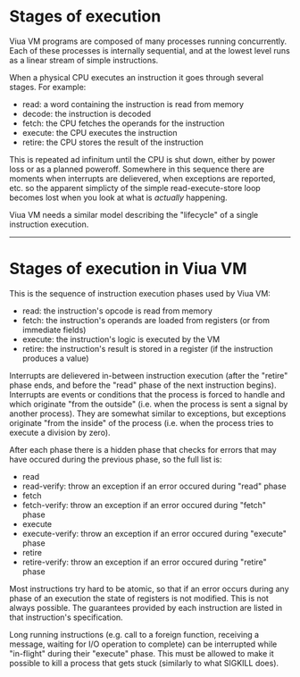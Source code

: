 # Stages of execution

Viua VM programs are composed of many processes running concurrently. Each of
these processes is internally sequential, and at the lowest level runs as a
linear stream of simple instructions.

When a physical CPU executes an instruction it goes through several stages. For
example:

- read: a word containing the instruction is read from memory
- decode: the instruction is decoded
- fetch: the CPU fetches the operands for the instruction
- execute: the CPU executes the instruction
- retire: the CPU stores the result of the instruction

This is repeated ad infinitum until the CPU is shut down, either by power loss
or as a planned poweroff. Somewhere in this sequence there are moments when
interrupts are delievered, when exceptions are reported, etc. so the apparent
simplicty of the simple read-execute-store loop becomes lost when you look at
what is *actually* happening.

Viua VM needs a similar model describing the "lifecycle" of a single instruction
execution.

--------------------------------------------------------------------------------

# Stages of execution in Viua VM

This is the sequence of instruction execution phases used by Viua VM:

- read: the instruction's opcode is read from memory
- fetch: the instruction's operands are loaded from registers (or from immediate
  fields)
- execute: the instruction's logic is executed by the VM
- retire: the instruction's result is stored in a register (if the instruction
  produces a value)

Interrupts are delievered in-between instruction execution (after the "retire"
phase ends, and before the "read" phase of the next instruction begins).
Interrupts are events or conditions that the process is forced to handle and
which originate "from the outside" (i.e. when the process is sent a signal by
another process). They are somewhat similar to exceptions, but exceptions
originate "from the inside" of the process (i.e. when the process tries to
execute a division by zero).

After each phase there is a hidden phase that checks for errors that may have
occured during the previous phase, so the full list is:

- read
- read-verify: throw an exception if an error occured during "read" phase
- fetch
- fetch-verify: throw an exception if an error occured during "fetch" phase
- execute
- execute-verify: throw an exception if an error occured during "execute" phase
- retire
- retire-verify: throw an exception if an error occured during "retire" phase

Most instructions try hard to be atomic, so that if an error occurs during any
phase of an execution the state of registers is not modified. This is not always
possible. The guarantees provided by each instruction are listed in that
instruction's specification.

Long running instructions (e.g. call to a foreign function, receiving a message,
waiting for I/O operation to complete) can be interrupted while "in-flight"
during their "execute" phase. This must be allowed to make it possible to kill
a process that gets stuck (similarly to what SIGKILL does).
